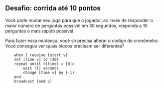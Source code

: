 ## Desafio: corrida até 10 pontos

Você pode mudar seu jogo para que o jogador, ao invés de responder o maior número de perguntas possível em 30 segundos, responda a 10 perguntas o mais rápido possível.

Para fazer essa mudança, você só precisa alterar o código do cronômetro. Você consegue ver quais blocos precisam ser diferentes?

```blocks3
    when I receive [start v]
    set [time v] to (30)
    repeat until <(time) = [0]>
        wait (1) seconds
        change [time v] by (-1)
    end
    broadcast (end v)
```